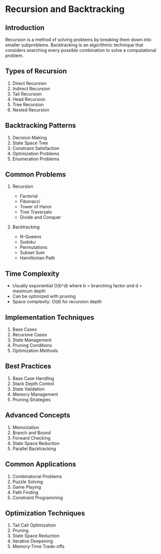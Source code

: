 # Recursion and Backtracking

## Introduction
Recursion is a method of solving problems by breaking them down into smaller subproblems. Backtracking is an algorithmic technique that considers searching every possible combination to solve a computational problem.

## Types of Recursion
1. Direct Recursion
2. Indirect Recursion
3. Tail Recursion
4. Head Recursion
5. Tree Recursion
6. Nested Recursion

## Backtracking Patterns
1. Decision Making
2. State Space Tree
3. Constraint Satisfaction
4. Optimization Problems
5. Enumeration Problems

## Common Problems
1. Recursion
   - Factorial
   - Fibonacci
   - Tower of Hanoi
   - Tree Traversals
   - Divide and Conquer

2. Backtracking
   - N-Queens
   - Sudoku
   - Permutations
   - Subset Sum
   - Hamiltonian Path

## Time Complexity
- Usually exponential O(b^d)
  where b = branching factor
  and d = maximum depth
- Can be optimized with pruning
- Space complexity: O(d) for recursion depth

## Implementation Techniques
1. Base Cases
2. Recursive Cases
3. State Management
4. Pruning Conditions
5. Optimization Methods

## Best Practices
1. Base Case Handling
2. Stack Depth Control
3. State Validation
4. Memory Management
5. Pruning Strategies

## Advanced Concepts
1. Memoization
2. Branch and Bound
3. Forward Checking
4. State Space Reduction
5. Parallel Backtracking

## Common Applications
1. Combinatorial Problems
2. Puzzle Solving
3. Game Playing
4. Path Finding
5. Constraint Programming

## Optimization Techniques
1. Tail Call Optimization
2. Pruning
3. State Space Reduction
4. Iterative Deepening
5. Memory-Time Trade-offs
